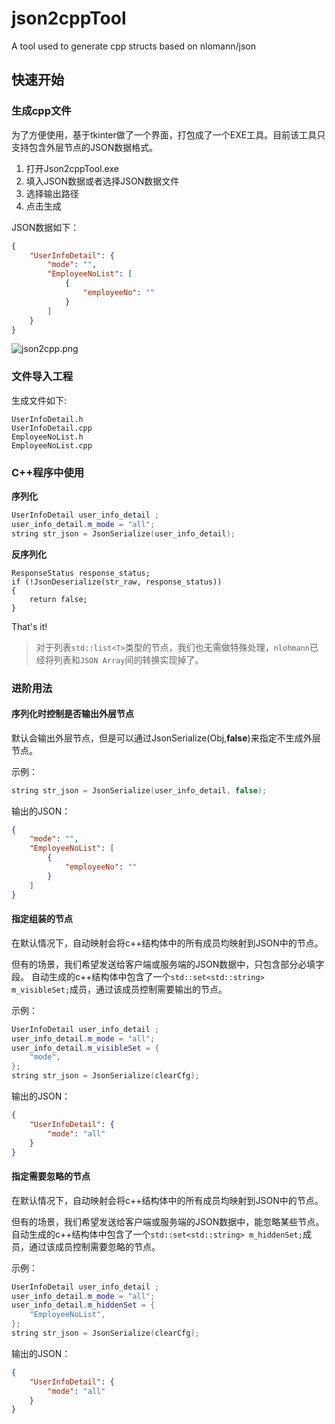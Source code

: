 # json2cppTool
A tool used to generate cpp structs based on nlomann/json

## 快速开始
### 生成cpp文件
为了方便使用，基于tkinter做了一个界面，打包成了一个EXE工具。目前该工具只支持包含外层节点的JSON数据格式。
1. 打开Json2cppTool.exe
2. 填入JSON数据或者选择JSON数据文件
3. 选择输出路径
4. 点击生成

JSON数据如下：
```json
{
    "UserInfoDetail": {
        "mode": "",
        "EmployeeNoList": [
            {
                "employeeNo": ""
            }
        ]
    }
}

```
   
![json2cpp.png](https://upload-images.jianshu.io/upload_images/14735454-549c3dcaecfbec8b.png?imageMogr2/auto-orient/strip%7CimageView2/2/w/1240)


### 文件导入工程
生成文件如下:
```
UserInfoDetail.h
UserInfoDetail.cpp
EmployeeNoList.h
EmployeeNoList.cpp
```

### C++程序中使用
**序列化**
```c++
UserInfoDetail user_info_detail ;
user_info_detail.m_mode = "all";
string str_json = JsonSerialize(user_info_detail);
```
**反序列化**
```
ResponseStatus response_status;
if (!JsonDeserialize(str_raw, response_status))
{
    return false;
}
```
That's it!
> 对于列表`std::list<T>`类型的节点，我们也无需做特殊处理，`nlohmann`已经将列表和`JSON Array`间的转换实现掉了。

### 进阶用法
#### 序列化时控制是否输出外层节点
默认会输出外层节点，但是可以通过JsonSerialize(Obj,**false**)来指定不生成外层节点。

示例：
```c++
string str_json = JsonSerialize(user_info_detail, false);
```
输出的JSON：
```json
{ 
    "mode": "",
    "EmployeeNoList": [
        {
            "employeeNo": ""
        }
    ]
}
```

#### 指定组装的节点
在默认情况下，自动映射会将c++结构体中的所有成员均映射到JSON中的节点。

但有的场景，我们希望发送给客户端或服务端的JSON数据中，只包含部分必填字段。
自动生成的c++结构体中包含了一个`std::set<std::string> m_visibleSet;`成员，通过该成员控制需要输出的节点。

示例：
```c++
UserInfoDetail user_info_detail ;
user_info_detail.m_mode = "all";
user_info_detail.m_visibleSet = {
    "mode",
};
string str_json = JsonSerialize(clearCfg);
```
输出的JSON：
```json
{
    "UserInfoDetail": {
        "mode": "all"
    }
}
```

#### 指定需要忽略的节点
在默认情况下，自动映射会将c++结构体中的所有成员均映射到JSON中的节点。

但有的场景，我们希望发送给客户端或服务端的JSON数据中，能忽略某些节点。
自动生成的c++结构体中包含了一个`std::set<std::string> m_hiddenSet;`成员，通过该成员控制需要忽略的节点。

示例：
```c++
UserInfoDetail user_info_detail ;
user_info_detail.m_mode = "all";
user_info_detail.m_hiddenSet = {
    "EmployeeNoList",
};
string str_json = JsonSerialize(clearCfg);
```
输出的JSON：
```json
{
    "UserInfoDetail": {
        "mode": "all"
    }
}
```
